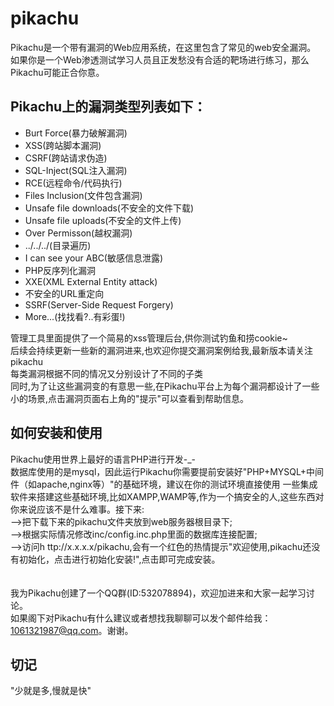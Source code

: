 # pikachu

Pikachu是一个带有漏洞的Web应用系统，在这里包含了常见的web安全漏洞。 如果你是一个Web渗透测试学习人员且正发愁没有合适的靶场进行练习，那么Pikachu可能正合你意。<br>

## Pikachu上的漏洞类型列表如下：<br>
* Burt Force(暴力破解漏洞)<br>
* XSS(跨站脚本漏洞)<br>
* CSRF(跨站请求伪造)<br>
* SQL-Inject(SQL注入漏洞)<br>
* RCE(远程命令/代码执行)<br>
* Files Inclusion(文件包含漏洞)<br>
* Unsafe file downloads(不安全的文件下载)<br>
* Unsafe file uploads(不安全的文件上传)<br>
* Over Permisson(越权漏洞)<br>
* ../../../(目录遍历)<br>
* I can see your ABC(敏感信息泄露)<br>
* PHP反序列化漏洞<br>
* XXE(XML External Entity attack)<br>
* 不安全的URL重定向<br>
* SSRF(Server-Side Request Forgery)<br>
* More...(找找看?..有彩蛋!)<br>

管理工具里面提供了一个简易的xss管理后台,供你测试钓鱼和捞cookie~<br>
后续会持续更新一些新的漏洞进来,也欢迎你提交漏洞案例给我,最新版本请关注pikachu<br>
每类漏洞根据不同的情况又分别设计了不同的子类<br>
同时,为了让这些漏洞变的有意思一些,在Pikachu平台上为每个漏洞都设计了一些小的场景,点击漏洞页面右上角的"提示"可以查看到帮助信息。<br>


## 如何安装和使用<br>
Pikachu使用世界上最好的语言PHP进行开发-_-<br>
数据库使用的是mysql，因此运行Pikachu你需要提前安装好"PHP+MYSQL+中间件（如apache,nginx等）"的基础环境，建议在你的测试环境直接使用 一些集成软件来搭建这些基础环境,比如XAMPP,WAMP等,作为一个搞安全的人,这些东西对你来说应该不是什么难事。接下来:<br>
-->把下载下来的pikachu文件夹放到web服务器根目录下;<br>
-->根据实际情况修改inc/config.inc.php里面的数据库连接配置;<br>
-->访问h ttp://x.x.x.x/pikachu,会有一个红色的热情提示"欢迎使用,pikachu还没有初始化，点击进行初始化安装!",点击即可完成安装。<br>
<br>
<br>
我为Pikachu创建了一个QQ群(ID:532078894)，欢迎加进来和大家一起学习讨论。<br>
如果阁下对Pikachu有什么建议或者想找我聊聊可以发个邮件给我：1061321987@qq.com。谢谢。<br>

## 切记
"少就是多,慢就是快"
